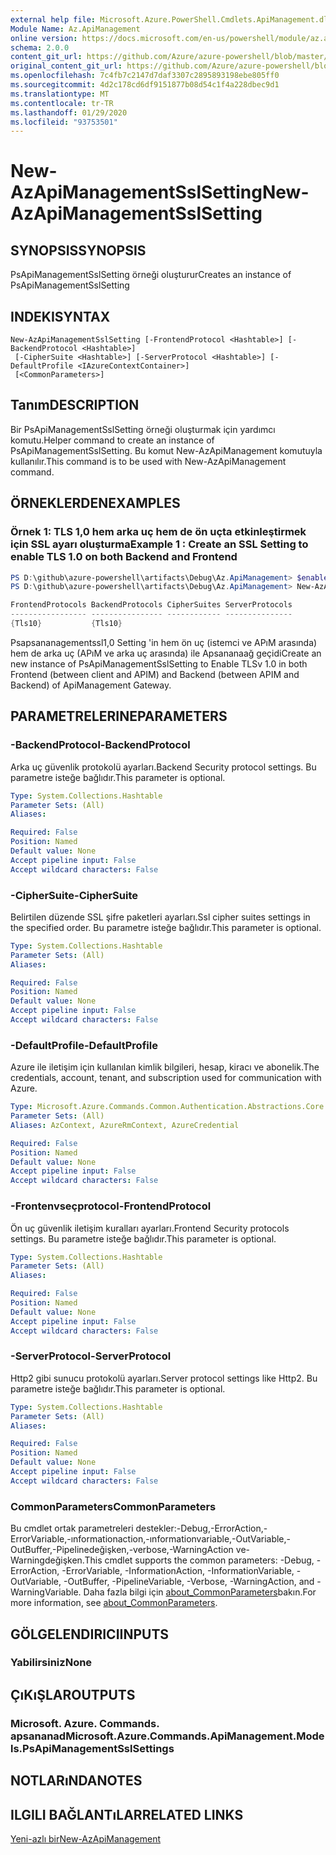 ```yaml
---
external help file: Microsoft.Azure.PowerShell.Cmdlets.ApiManagement.dll-Help.xml
Module Name: Az.ApiManagement
online version: https://docs.microsoft.com/en-us/powershell/module/az.apimanagement/new-azapimanagementsslsetting
schema: 2.0.0
content_git_url: https://github.com/Azure/azure-powershell/blob/master/src/ApiManagement/ApiManagement/help/New-AzApiManagementSslSetting.md
original_content_git_url: https://github.com/Azure/azure-powershell/blob/master/src/ApiManagement/ApiManagement/help/New-AzApiManagementSslSetting.md
ms.openlocfilehash: 7c4fb7c2147d7daf3307c2895893198ebe805ff0
ms.sourcegitcommit: 4d2c178cd6df9151877b08d54c1f4a228dbec9d1
ms.translationtype: MT
ms.contentlocale: tr-TR
ms.lasthandoff: 01/29/2020
ms.locfileid: "93753501"
---
```

# <span data-ttu-id="39b3c-101">New-AzApiManagementSslSetting</span><span class="sxs-lookup"><span data-stu-id="39b3c-101">New-AzApiManagementSslSetting</span></span>

## <span data-ttu-id="39b3c-102">SYNOPSIS</span><span class="sxs-lookup"><span data-stu-id="39b3c-102">SYNOPSIS</span></span>
<span data-ttu-id="39b3c-103">PsApiManagementSslSetting örneği oluşturur</span><span class="sxs-lookup"><span data-stu-id="39b3c-103">Creates an instance of PsApiManagementSslSetting</span></span>

## <span data-ttu-id="39b3c-104">INDEKI</span><span class="sxs-lookup"><span data-stu-id="39b3c-104">SYNTAX</span></span>

```
New-AzApiManagementSslSetting [-FrontendProtocol <Hashtable>] [-BackendProtocol <Hashtable>]
 [-CipherSuite <Hashtable>] [-ServerProtocol <Hashtable>] [-DefaultProfile <IAzureContextContainer>]
 [<CommonParameters>]
```

## <span data-ttu-id="39b3c-105">Tanım</span><span class="sxs-lookup"><span data-stu-id="39b3c-105">DESCRIPTION</span></span>
<span data-ttu-id="39b3c-106">Bir PsApiManagementSslSetting örneği oluşturmak için yardımcı komutu.</span><span class="sxs-lookup"><span data-stu-id="39b3c-106">Helper command to create an instance of PsApiManagementSslSetting.</span></span>
<span data-ttu-id="39b3c-107">Bu komut New-AzApiManagement komutuyla kullanılır.</span><span class="sxs-lookup"><span data-stu-id="39b3c-107">This command is to be used with New-AzApiManagement command.</span></span>

## <span data-ttu-id="39b3c-108">ÖRNEKLERDEN</span><span class="sxs-lookup"><span data-stu-id="39b3c-108">EXAMPLES</span></span>

### <span data-ttu-id="39b3c-109">Örnek 1: TLS 1,0 hem arka uç hem de ön uçta etkinleştirmek için SSL ayarı oluşturma</span><span class="sxs-lookup"><span data-stu-id="39b3c-109">Example 1 : Create an SSL Setting to enable TLS 1.0 on both Backend and Frontend</span></span>
```powershell
PS D:\github\azure-powershell\artifacts\Debug\Az.ApiManagement> $enableTls=@{"Tls10" = "True"}
PS D:\github\azure-powershell\artifacts\Debug\Az.ApiManagement> New-AzApiManagementSslSetting -FrontendProtocol $enableTls -BackendProtocol $enableTls

FrontendProtocols BackendProtocols CipherSuites ServerProtocols
----------------- ---------------- ------------ ---------------
{Tls10}           {Tls10}
```

<span data-ttu-id="39b3c-110">Psapsananagementssl1,0 Setting 'in hem ön uç (istemci ve APıM arasında) hem de arka uç (APıM ve arka uç arasında) ile Apsananaağ geçidi</span><span class="sxs-lookup"><span data-stu-id="39b3c-110">Create an new instance of PsApiManagementSslSetting to Enable TLSv 1.0 in both Frontend (between client and APIM) and Backend (between APIM and Backend) of ApiManagement Gateway.</span></span>

## <span data-ttu-id="39b3c-111">PARAMETRELERINE</span><span class="sxs-lookup"><span data-stu-id="39b3c-111">PARAMETERS</span></span>

### <span data-ttu-id="39b3c-112">-BackendProtocol</span><span class="sxs-lookup"><span data-stu-id="39b3c-112">-BackendProtocol</span></span>
<span data-ttu-id="39b3c-113">Arka uç güvenlik protokolü ayarları.</span><span class="sxs-lookup"><span data-stu-id="39b3c-113">Backend Security protocol settings.</span></span> <span data-ttu-id="39b3c-114">Bu parametre isteğe bağlıdır.</span><span class="sxs-lookup"><span data-stu-id="39b3c-114">This parameter is optional.</span></span>

```yaml
Type: System.Collections.Hashtable
Parameter Sets: (All)
Aliases:

Required: False
Position: Named
Default value: None
Accept pipeline input: False
Accept wildcard characters: False
```

### <span data-ttu-id="39b3c-115">-CipherSuite</span><span class="sxs-lookup"><span data-stu-id="39b3c-115">-CipherSuite</span></span>
<span data-ttu-id="39b3c-116">Belirtilen düzende SSL şifre paketleri ayarları.</span><span class="sxs-lookup"><span data-stu-id="39b3c-116">Ssl cipher suites settings in the specified order.</span></span> <span data-ttu-id="39b3c-117">Bu parametre isteğe bağlıdır.</span><span class="sxs-lookup"><span data-stu-id="39b3c-117">This parameter is optional.</span></span>

```yaml
Type: System.Collections.Hashtable
Parameter Sets: (All)
Aliases:

Required: False
Position: Named
Default value: None
Accept pipeline input: False
Accept wildcard characters: False
```

### <span data-ttu-id="39b3c-118">-DefaultProfile</span><span class="sxs-lookup"><span data-stu-id="39b3c-118">-DefaultProfile</span></span>
<span data-ttu-id="39b3c-119">Azure ile iletişim için kullanılan kimlik bilgileri, hesap, kiracı ve abonelik.</span><span class="sxs-lookup"><span data-stu-id="39b3c-119">The credentials, account, tenant, and subscription used for communication with Azure.</span></span>

```yaml
Type: Microsoft.Azure.Commands.Common.Authentication.Abstractions.Core.IAzureContextContainer
Parameter Sets: (All)
Aliases: AzContext, AzureRmContext, AzureCredential

Required: False
Position: Named
Default value: None
Accept pipeline input: False
Accept wildcard characters: False
```

### <span data-ttu-id="39b3c-120">-Frontenvseçprotocol</span><span class="sxs-lookup"><span data-stu-id="39b3c-120">-FrontendProtocol</span></span>
<span data-ttu-id="39b3c-121">Ön uç güvenlik iletişim kuralları ayarları.</span><span class="sxs-lookup"><span data-stu-id="39b3c-121">Frontend Security protocols settings.</span></span> <span data-ttu-id="39b3c-122">Bu parametre isteğe bağlıdır.</span><span class="sxs-lookup"><span data-stu-id="39b3c-122">This parameter is optional.</span></span>

```yaml
Type: System.Collections.Hashtable
Parameter Sets: (All)
Aliases:

Required: False
Position: Named
Default value: None
Accept pipeline input: False
Accept wildcard characters: False
```

### <span data-ttu-id="39b3c-123">-ServerProtocol</span><span class="sxs-lookup"><span data-stu-id="39b3c-123">-ServerProtocol</span></span>
<span data-ttu-id="39b3c-124">Http2 gibi sunucu protokolü ayarları.</span><span class="sxs-lookup"><span data-stu-id="39b3c-124">Server protocol settings like Http2.</span></span> <span data-ttu-id="39b3c-125">Bu parametre isteğe bağlıdır.</span><span class="sxs-lookup"><span data-stu-id="39b3c-125">This parameter is optional.</span></span>

```yaml
Type: System.Collections.Hashtable
Parameter Sets: (All)
Aliases:

Required: False
Position: Named
Default value: None
Accept pipeline input: False
Accept wildcard characters: False
```

### <span data-ttu-id="39b3c-126">CommonParameters</span><span class="sxs-lookup"><span data-stu-id="39b3c-126">CommonParameters</span></span>
<span data-ttu-id="39b3c-127">Bu cmdlet ortak parametreleri destekler:-Debug,-ErrorAction,-ErrorVariable,-ınformationaction,-ınformationvariable,-OutVariable,-OutBuffer,-Pipelinedeğişken,-verbose,-WarningAction ve-Warningdeğişken.</span><span class="sxs-lookup"><span data-stu-id="39b3c-127">This cmdlet supports the common parameters: -Debug, -ErrorAction, -ErrorVariable, -InformationAction, -InformationVariable, -OutVariable, -OutBuffer, -PipelineVariable, -Verbose, -WarningAction, and -WarningVariable.</span></span> <span data-ttu-id="39b3c-128">Daha fazla bilgi için [about_CommonParameters](https://go.microsoft.com/fwlink/?LinkID=113216)bakın.</span><span class="sxs-lookup"><span data-stu-id="39b3c-128">For more information, see [about_CommonParameters](https://go.microsoft.com/fwlink/?LinkID=113216).</span></span>

## <span data-ttu-id="39b3c-129">GÖLGELENDIRICI</span><span class="sxs-lookup"><span data-stu-id="39b3c-129">INPUTS</span></span>

### <span data-ttu-id="39b3c-130">Yabilirsiniz</span><span class="sxs-lookup"><span data-stu-id="39b3c-130">None</span></span>

## <span data-ttu-id="39b3c-131">ÇıKıŞLAR</span><span class="sxs-lookup"><span data-stu-id="39b3c-131">OUTPUTS</span></span>

### <span data-ttu-id="39b3c-132">Microsoft. Azure. Commands. apsananad</span><span class="sxs-lookup"><span data-stu-id="39b3c-132">Microsoft.Azure.Commands.ApiManagement.Models.PsApiManagementSslSettings</span></span>

## <span data-ttu-id="39b3c-133">NOTLARıNDA</span><span class="sxs-lookup"><span data-stu-id="39b3c-133">NOTES</span></span>

## <span data-ttu-id="39b3c-134">ILGILI BAĞLANTıLAR</span><span class="sxs-lookup"><span data-stu-id="39b3c-134">RELATED LINKS</span></span>

[<span data-ttu-id="39b3c-135">Yeni-azlı bir</span><span class="sxs-lookup"><span data-stu-id="39b3c-135">New-AzApiManagement</span></span>](./New-AzApiManagement.md)

